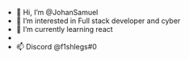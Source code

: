 - 👋 Hi, I’m @JohanSamuel
- 👀 I’m interested in Full stack developer and cyber
- 🌱 I’m currently learning react
- 
- 📫 Discord @f1shlegs#0

<!---
JohanSamuel/JohanSamuel is a ✨ special ✨ repository because its `README.md` (this file) appears on your GitHub profile.
You can click the Preview link to take a look at your changes.
--->
